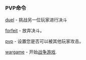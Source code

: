 ### PVP命令

[duel](https://wow.gamepedia.com/MACRO_duel) - 挑战另一位玩家进行决斗

[forfeit](https://wow.gamepedia.com/MACRO_forfeit) - 放弃决斗。

[pvp](https://wow.gamepedia.com/MACRO_pvp) - 设置您是否可以被其他玩家攻击。

[wargame](https://wow.gamepedia.com/MACRO_wargame) - 开始[战争游戏](https://wow.gamepedia.com/War_Game).





